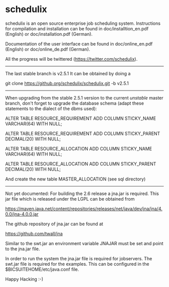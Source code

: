 schedulix
=========

schedulix is an open source enterprise job scheduling system.
Instructions for compilation and installation can be found in doc/installtion_en.pdf (English)
or doc/installation.pdf (German).

Documentation of the user interface can be found in doc/online_en.pdf (English) or
doc/online_de.pdf (German).

All the progress will be twittered (https://twitter.com/schedulix).

-------------------------------------------------------------------------------------------

The last stable branch is v2.5.1
It can be obtained by doing a

git clone https://github.org/schedulix/schedulix.git -b v2.5.1

-------------------------------------------------------------------------------------------

When upgrading from the stable 2.5.1 version to the current _unstable_ master branch,
don't forget to upgrade the database schema (adapt these statements to the dialect of
the dbms used):

ALTER TABLE RESOURCE_REQUIREMENT
ADD COLUMN STICKY_NAME VARCHAR(64) WITH NULL;

ALTER TABLE RESOURCE_REQUIREMENT
ADD COLUMN STICKY_PARENT DECIMAL(20) WITH NULL;

ALTER TABLE RESOURCE_ALLOCATION
ADD COLUMN STICKY_NAME VARCHAR(64) WITH NULL;

ALTER TABLE RESOURCE_ALLOCATION
ADD COLUMN STICKY_PARENT DECIMAL(20) WITH NULL;

And create the new table MASTER_ALLOCATION (see sql directory)

-------------------------------------------------------------------------------------------

Not yet documented: For building the 2.6 release a jna.jar is required.
This jar file which is released under the LGPL can be obtained from

https://maven.java.net/content/repositories/releases/net/java/dev/jna/jna/4.0.0/jna-4.0.0.jar

The github repository of jna.jar can be found at

https://github.com/twall/jna

Similar to the swt.jar an environment variable JNAJAR must be set and point to the jna.jar file.

In order to run the system the jna.jar file is required for jobservers. The swt.jar file is
required for the examples. This can be configured in the $BICSUITEHOME/etc/java.conf file.

Happy Hacking :-)
